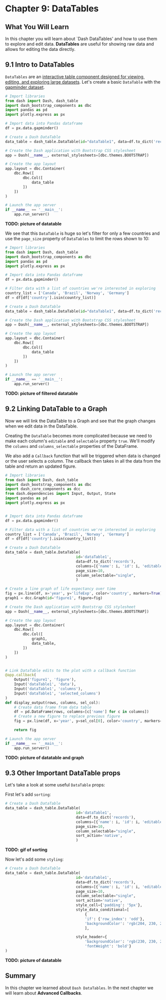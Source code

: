 # Chapter 9: DataTables

## What You Will Learn
In this chapter you will learn about `Dash DataTables' and how to use them to explore and edit data.  **DataTables** are useful for showing raw data and allows for editing the data directly.

## 9.1 Intro to DataTables
`DataTables` are an [interactive table component designed for viewing, editing, and exploring large datasets](https://dash.plotly.com/datatable).  Let's create a basic `DataTable` with the [gapminder dataset](https://www.gapminder.org/data/).

```python
# Import libraries
from dash import Dash, dash_table
import dash_bootstrap_components as dbc
import pandas as pd
import plotly.express as px

# Import data into Pandas dataframe
df = px.data.gapminder()

# Create a Dash DataTable
data_table = dash_table.DataTable(id="dataTable1", data=df.to_dict('records'))

# Create the Dash application with Bootstrap CSS stylesheet
app = Dash(__name__, external_stylesheets=[dbc.themes.BOOTSTRAP])

# Create the app layout
app.layout = dbc.Container(
    dbc.Row([
        dbc.Col([
            data_table
        ])
    ])
)

# Launch the app server
if __name__ == '__main__':
    app.run_server()
```

**TODO: picture of datatable**

We see that this `DataTable` is huge so let's filter for only a few countries and use the `page_size` property of `DataTables` to limit the rows shown to 10:

```python
# Import libraries
from dash import Dash, dash_table
import dash_bootstrap_components as dbc
import pandas as pd
import plotly.express as px

# Import data into Pandas dataframe
df = px.data.gapminder()

# Filter data with a list of countries we're interested in exploring
country_list = ['Canada', 'Brazil', 'Norway', 'Germany']
df = df[df['country'].isin(country_list)]

# Create a Dash DataTable
data_table = dash_table.DataTable(id="dataTable1", data=df.to_dict('records'), page_size=10)

# Create the Dash application with Bootstrap CSS stylesheet
app = Dash(__name__, external_stylesheets=[dbc.themes.BOOTSTRAP])

# Create the app layout
app.layout = dbc.Container(
    dbc.Row([
        dbc.Col([
            data_table
        ])
    ])
)

# Launch the app server
if __name__ == '__main__':
    app.run_server()
```

**TODO: picture of filtered datatable**

## 9.2 Linking DataTable to a Graph

Now we will link the DataTable to a Graph and see that the graph changes when we edit data in the DataTable.

Creating the `DataTable` becomes more complicated because we need to make each column's `editable` and `selectable` property `true`.  We'll modify the `columns` and `columns_selectable` properties of the DataFrame.

We also add a `Callback` function that will be triggered when data is changed or the user selects a column.  The callback then takes in all the data from the table and return an updated figure.

```python
# Import libraries
from dash import Dash, dash_table
import dash_bootstrap_components as dbc
import dash_core_components as dcc
from dash.dependencies import Input, Output, State
import pandas as pd
import plotly.express as px


# Import data into Pandas dataframe
df = px.data.gapminder()

# Filter data with a list of countries we're interested in exploring
country_list = ['Canada', 'Brazil', 'Norway', 'Germany']
df = df[df['country'].isin(country_list)]

# Create a Dash DataTable
data_table = dash_table.DataTable(
                                id='dataTable1', 
                                data=df.to_dict('records'), 
                                columns=[{'name': i, 'id': i, 'editable':True, 'selectable':True} for i in df.columns],
                                page_size=10,
                                column_selectable="single",
                                )

# Create a line graph of life expectancy over time
fig = px.line(df, x='year', y='lifeExp', color='country', markers=True)
graph1 = dcc.Graph(id='figure1', figure=fig)

# Create the Dash application with Bootstrap CSS stylesheet
app = Dash(__name__, external_stylesheets=[dbc.themes.BOOTSTRAP])

# Create the app layout
app.layout = dbc.Container(
    dbc.Row([
        dbc.Col([
            graph1,
            data_table,
        ])
    ])
)


# Link DataTable edits to the plot with a callback function
@app.callback(
    Output('figure1', 'figure'),
    Input('dataTable1', 'data'),
    Input('dataTable1', 'columns'),
    Input('dataTable1', 'selected_columns')
)
def display_output(rows, columns, sel_col):
    # Create data frame from data table 
    df = pd.DataFrame(rows, columns=[c['name'] for c in columns])
    # Create a new figure to replace previous figure
    fig = px.line(df, x='year', y=sel_col[0], color='country', markers=True)

    return fig

# Launch the app server
if __name__ == '__main__':
    app.run_server()
```

**TODO: picture of datatable and graph**

## 9.3 Other Important DataTable props

Let's take a look at some useful `DataTable` props:

First let's add `sorting`:
```python
# Create a Dash DataTable
data_table = dash_table.DataTable(
                                id='dataTable1', 
                                data=df.to_dict('records'), 
                                columns=[{'name': i, 'id': i, 'editable':True, 'selectable':True} for i in df.columns],
                                page_size=10,
                                column_selectable="single",
                                sort_action='native',
                                )
```
**TODO: gif of sorting**

Now let's add some `styling`:

```python
# Create a Dash DataTable
data_table = dash_table.DataTable(
                                id='dataTable1', 
                                data=df.to_dict('records'), 
                                columns=[{'name': i, 'id': i, 'editable':True, 'selectable':True} for i in df.columns],
                                page_size=10,
                                column_selectable="single",
                                sort_action='native',
                                style_cell={'padding': '5px'},
                                style_data_conditional=[
                                    {
                                    'if': {'row_index': 'odd'},
                                    'backgroundColor': 'rgb(204, 230, 255)'},
                                    ],

                                style_header={
                                    'backgroundColor': 'rgb(230, 230, 230)',
                                    'fontWeight': 'bold'}
)
```

**TODO: picture of datatable**

## Summary
In this chapter we learned about `Dash DataTables`.  In the next chapter we will learn about **Advanced Callbacks**.
